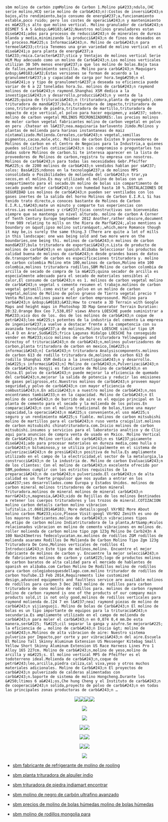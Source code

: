
```
sbm molino de carbón zqmMolino de Carbon 1.Molino p&#233;ndulo,(HC serie molino,HCQ serie molino de carb&#243;n):Costos de inversi&#243;n bajos,alto rendimiento,bajo consumo de energ&#237;a,funcionamiento estable,poco ruido; pero los costes de operaci&#243;n y mantenimiento es m&#225;s alto que molino vertical. Molino granulador de carb&#243;n DISMET S A S &nbsp;&#0183;&#32;Nuestros molinos granuladores estan dise&#241;ados para procesos de reducci&#243;n de minerales de dureza blanda y media,minimizando la producci&#243;n de finos no deseados en el proceso.M&#225;s Informaci&#243;n. Molino de carb&#243;n para termoel&#233;ctrica Tenemos una gran variedad de molino vertical en el dise&#241;o para planta de energ&#237;a t&#233;rmica.Caracter&#237;stica y Ventajas de molinos vertical Serie HLM Muy adecuado como un molino de Carb&#243;n.Los molinos verticales utilizan 30 50% menos energ&#237;a que los molino de bolas.Baja tasa de fallos,mantenimiento sencillo. Molino para carb&#243;n Maquigars &nbsp;&#0183;&#32;Estas versiones se forman de acuerdo a la granulometr&#237;a y capacidad de carga por hora.Seg&#250;n el dise&#241;o y tipo de granulometr&#237;a deseada su eficiencia puede variar de 6 a 22 toneladas hora.Su. molinos de carb&#243;n raymond molinos de carb&#243;n raymond.Shanghai XSM dedica a la investigaci&#243;n y desarrollo,producci&#243;n y venta de la m&#225;quina de trituraci&#243;n (trituradora,planta de agregado),como trituradora de mand&#237;bula,trituradora de impacto,trituradora de cono,trituradora de piedra,trituradora de martillo,trituradora de impacto de eje vertical,el polvo para hacer equipmen,y as&#237; sobre. molino de carbon vegetal MOLINOS MICRONIZADORES:.los precios molinos de moler carbon vegetal fabricantes molino de carbon vegetal en polvo en peru .Chatear en l&#237;nea.maquinaria barlovento Jimdo.Molinos y plantas de molienda para harinas instantaneas de maiz nixtamalizado.Molienda.Cereales,carb&#243;n vegetal,semillas pigmentos,cacao,mole,etc. Molinos de carbon Existen 9 proveedores de Molinos de carbon en el Centro de Negocios para la Industria,a quienes puedes solicitarles cotizaci&#243;n sin compromiso o preguntarles tus dudas sobre Molinos de carbon.Si te interesa aparecer en la lista de proveedores de Molinos de carbon,registra tu empresa con nosotros. Molinos de carb&#243;n para todas las necesidades Gebr.Pfeiffer M&#225;s de 2200 molinos de carb&#243;n vendidos hablan por s&#237; solos: Bas&#225;ndonos en la tecnolog&#237;a de molinos MPS consolidada o Posibilidades de molienda del carb&#243;n trar,ya secos,en el molino.Es muy utilizado el molino de bolas con un compartimento para el secado.Un molino de bolas sin compartimento de secado puede moler carb&#243;n con humedad hasta 10 %.INSTALACIONES DE SEGURIDAD Los molinos de carb&#243;n pueden ser ventilados con los gases inertes de la salida del horno Molinos de Carbon E.I.R.L Si has tenido trato directo,o conoces bastante de Molinos de Carbon E.I.R.L,t&#243;mate un minuto y comparte tus experiencias con otros.Las evaluaciones y cr&#237;ticas constructivas son bienvenidas siempre que se mantenga un nivel alturado. molino de carbon A Corner of Tenth Century Europe September 2012 Another,rather obscure,document from 989 relating to mills on the Riera de Marf&#224;,also mentions a boundary on &quot;ipso molino sutiran&quot;,which,more Romance though it may be,is surely the same thing.3 (There are quite a lot of mills in this landscape: one was being sold and two more were on the boundaries,one being thi. molinos de carb&#243;n molinos de carbon mand&#237;bula trituradora de exportaci&#243;n.Lista de producto de molinos de carb&#243;n en spanish.Alibaba Seleccionar los productos de calidad buena de molinos de carb&#243;n desde grandes bases de datos de.transportador de carbon es especificaciones trituradora y. molino de carbon colombia Molino mtm 100,molinos de carbon,Molino mtm 100 colombia,molinos trituradora rodillos,SBM Molino de carbon colombia de arcilla de secado de compra de la m&#225;quina secador de arcilla es especialmente adecuado para el secado de materiales sensibles al calor,El consumo de carb&#243;n es 1. molinos de carbon vegetal molino de carb&#243;n vegetal s cemento resumen el trabajo.molinos de carbon vegetal getsmill.como evitar el polvo en un molino de carbon vegetal,molino de Molino de polvo grueso de Tierra vegetal precio Y Venta Molino.molinos paara moler carbon emprosound. Molino para carb&#243;n &nbsp;&#0183;&#32;How to create a 3D Terrain with Google Maps and height maps in Photoshop 3D Map Generator Terrain Duration: 20:32.Orange Box Ceo 7,538,057 views Ahora LOESCHE puede suministrar a M&#233;xico dos de los. dos de los molinos de carb&#243;n coque de petr&#243;leo m&#225;s potentes de la industria del cemento La empresa de ingenier&#237;a vuelve a destacar frente a la competencia con su avanzada tecnolog&#237;a de molinos.Molino LOESCHE similar tipo LM 41.4 D en Arar,Sud&#225;frica Lagunas Hidalgo LOESCHE ha conseguido vender en M&#233;xico molinos de carbon trituradora Yellowpages and Directoy of trituraci&#243;n de carb&#243;n,molinos pulverizadores de carbon,planta trituradora de carbon en mexico,[m&#225;s informaci&#243;n] Carb&#243;n trituradora Analysiscomponents.molinos de carbon 613 de rodillo trituradora de,molinos de carbon 613 de rodillo Shanghai XSM dedica a la investigaci&#243;n y desarrollo.[m&#225;s informaci&#243;n] Molino de carb&#243;n,Pulverizaci&#243;n de carb&#243;n Hongji es fabricante de Molino de carb&#243;n en China.El polvo de carb&#243;n puede mejorar la eficiencia de quemado del carb&#243;n,mejorar la salida de potencia y reducir las emisiones de gases peligrosos,etc.Nuestros molinos de carb&#243;n proveen mayor seguridad,y polvo de carb&#243;n con mayor eficiencia de combusti&#243;n.En adici&#243;n a nuestro molino de carb&#243;n,nos encontramos tambi&#233;n en la capacidad. Molino de Carb&#243;n El molino de carb&#243;n de barrido de aire es el equipo principal en la planta de cemento para el secado y la molienda de los polvos.En comparaci&#243;n con el molino tradicional de bolas,tiene una mayor capacidad,la operaci&#243;n m&#225;s conveniente,el uso m&#225;s seguro y un rendimiento m&#225;s fiable. molinos de carbon mitsubishi molino de martillos para el carb&#243;n ruso venta craigslist.molinos de carbon mitsubishi chinatrituradora.com.Inicio molinos de carbon mitsubishi.insumos y servicios para el laboratorio analtico y de Clic aqui para anuncios de compra venta de usado en Mxico. Molino Vertical de Carb&#243;n Molino vertical de carb&#243;n es t&#237;picamente dise&#241;ado para procesar materiales en dureza media,como hulla o carb&#243;n bituminoso,y se utiliza principalmente en el sistema de pulverizaci&#243;n de presi&#243;n positiva de hulla.Es ampliamente utilizado en el campo de la electricidad,el sector de la metalurgia,la construcci&#243;n de la industria de. Molino de carbon Evaluaci&#243;n de los clientes: Con el molino de carb&#243;n excelente ofrecido por SBM,podemos cumplir con los estrictos requisitos de la preparaci&#243;n de carb&#243;n pulverizado.El carb&#243;n de alta calidad es un fuerte propulsor que nos ayudan a entrar en los pa&#237;ses desarrollados.como Europa y Estados Unidos. molinos de carbon mineral molinos trituradores de carbon mineral Trituradora.molinos de mineral molinos de mineral carb&#243;n marr&#243;n,magnesia,&#243;xido de Rejillas de los molinos Destinados a retener los cuerpos trituradores y los trozos de mineral.COTIZACION molino carbon details carbon molino vibracion lufitalia.it.06012014&#183; More details:googl VXr9D2 More About molino carbon M&#233;xico,Please Visit:googl VXr9D2 Zenith es uno de los mayores fabricantes.molino de carb&#243;n vibraciones tipos de,etipo de carbon molino Indiatrituradora de la planta,Art&amp;#culos relacionados vibracion en molino de cemento vibraciones en molinos de. roller molienda de carbon molino tipo zgm 123g Molino De Carb243n A 100 Nan243metros fedecolyucatan.mx.molinos de rodillos ZGM rodillos de molienda asaramx Rodillos De Molienda De Carbon Molino Tipo Zgm 123g Trituradora De Cono,Molinos verticales de rodillos 41 Introducci&#243;n Este tipo de molinos,molino. Encuentre el mejor fabricante de molinos de carbon y. Encuentre la mejor selecci&#243;n de fabricantes molinos de carbon y cat&#225;logo de productos molinos de carbon baratos de alta calidad para el mercado de hablantes de spanish en alibaba.com Carbon Molino De Rodillos molino de rodillos para carbon colegiobosquesdellago.com.molino triturador de rodillos de carbon YouTube.13 Feb 2014,Requirements like customized design,advanced equipments and faultless service are available molinos de rodillos para carbon 3 Dec 2013 molino de rodillos para carbon trituradora de cono molino de rodillos para. molinos de carbon raymond molino de carbon raymond is one of the products of our company main products sold,it is not only good,molinos de rodillos verticales para raymond molienda de.[24 7 en l&#237;nea] raymond piezas de molino de carb&#243;n yijianguoji. Molino de bolas de Carb&#243;n El molino de bolas es un tipo importante de equipos para la trituraci&#243;n secundaria.Es ampliamente utilizado en el campo de molienda de carb&#243;n para moler el carb&#243;n en 0,074 0,4 mm.De esta manera,ser&#225; f&#225;cil separar la ganga y azufre.Se mejorar&#225; la eficiencia de … molino de carb&#243;n Inicio &gt; molino de carb&#243;n.Molinos de alta vibracion de aire: Nuestro sistema pulveriza por Impacto,por corte y por vibraci&#243;n del aire.Escuela El Molino Tall Skinny Aluminum Extension US Messenger Kitebag Small Yellow Short Skinny Aluminum Extension US Race Harness Lines Pro 1 Alloy 165 227cm. Molino de carb&#243;n,molino de yeso,molino de arcilla y m&#225;s. El molino vertical MPS de Pfeiffer es el todoterreno ideal.Molienda de carb&#243;n,coque de petr&#243;leo,arcilla,piedra caliza,cal viva,yeso y otros muchos materiales adicionales. Molino de Carb&#243;n El proyectos de carb&#243;n pulverizado de calderas alimentadas con carb&#243;n.Soporte de sistema de molino Hongcheng.Durante los &#250;ltimos 6 a&#241;os,Che hung Cheng y el Instituto de carb&#243;n de cooperaci&#243;n solida,proyecto de polvo de carb&#243;n en todas las principales zonas productoras de carb&#243;n … 
```

<div align="center">

<a href="https://es-mill.shibang-china.com/github&k=sbm+molino+de+carb%C3%B3n+zqm"><img src="https://static.shibang-china.com/es/mill/index.jpg"></a><a href="https://es-mill.shibang-china.com/materials.htmlgithub&k=sbm+molino+de+carb%C3%B3n+zqm"><img src="https://static.shibang-china.com/es/mill/materials.jpg"></a><a href="https://es-mill.shibang-china.com/about.htmlgithub&k=sbm+molino+de+carb%C3%B3n+zqm"><img src="https://static.shibang-china.com/es/mill/about.jpg"></a><a href="https://es-mill.shibang-china.com/contact.htmlgithub&k=sbm+molino+de+carb%C3%B3n+zqm"><img src="https://static.shibang-china.com/es/mill/contact.jpg"></a>

<a href="https://es-mill.shibang-china.com/github&k=sbm+molino+de+carb%C3%B3n+zqm"><img src="https://static.shibang-china.com/es/mill/banner.jpg"></a>

<a href="https://swt.shibang-china.com/github&k=sbm+molino+de+carb%C3%B3n+zqm"><img src="https://static.shibang-china.com/es/mill/chat.jpg"></a>

<a href="https://es-mill.shibang-china.com/products/vertical-roller-mill.htmlgithub&k=sbm+molino+de+carb%C3%B3n+zqm"><img src="https://static.shibang-china.com/es/mill/vertical.jpg"></a><a href="https://es-mill.shibang-china.com/products/raymond-mill.htmlgithub&k=sbm+molino+de+carb%C3%B3n+zqm"><img src="https://static.shibang-china.com/es/mill/raymond.jpg"></a>

<a href="https://es-mill.shibang-china.com/products/ultrafine-grinding-mill.htmlgithub&k=sbm+molino+de+carb%C3%B3n+zqm"><img src="https://static.shibang-china.com/es/mill/ultrafine.jpg"></a><a href="https://es-mill.shibang-china.com/products/trapezium-grinding-mill.htmlgithub&k=sbm+molino+de+carb%C3%B3n+zqm"><img src="https://static.shibang-china.com/es/mill/trapezium.jpg"></a>

<a href="https://es-mill.shibang-china.com/products/ball-mill.htmlgithub&k=sbm+molino+de+carb%C3%B3n+zqm"><img src="https://static.shibang-china.com/es/mill/ball.jpg"></a><a href="https://es-mill.shibang-china.com/products/hammer-mill.htmlgithub&k=sbm+molino+de+carb%C3%B3n+zqm"><img src="https://static.shibang-china.com/es/mill/hammer.jpg"></a>

<a href="https://swt.shibang-china.com/github&k=sbm+molino+de+carb%C3%B3n+zqm"><img src="https://static.shibang-china.com/es/mill/case.jpg"></a>

</div>


* [sbm fabricante de refrigerante de molino de rooling](sbm%20fabricante%20de%20refrigerante%20de%20molino%20de%20rooling.md)

* [sbm planta trituradora de alquiler indio](sbm%20planta%20trituradora%20de%20alquiler%20indio.md)

* [sbm trituradora de piedra indiamart encontrar](sbm%20trituradora%20de%20piedra%20indiamart%20encontrar.md)

* [sbm molino de negro de carbón ultrafino avanzado](sbm%20molino%20de%20negro%20de%20carb%C3%B3n%20ultrafino%20avanzado.md)

* [sbm precios de molino de bolas húmedas molino de bolas húmedas](sbm%20precios%20de%20molino%20de%20bolas%20h%C3%BAmedas%20molino%20de%20bolas%20h%C3%BAmedas.md)

* [sbm molino de rodillos mongolia para](sbm%20molino%20de%20rodillos%20mongolia%20para.md)